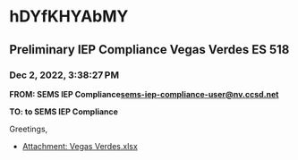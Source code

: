 # hDYfKHYAbMY
## Preliminary IEP Compliance Vegas Verdes ES 518
### Dec 2, 2022, 3:38:27 PM
**FROM: SEMS IEP Compliance<sems-iep-compliance-user@nv.ccsd.net>**

**TO: to SEMS IEP Compliance**


Greetings, 





* [Attachment: Vegas Verdes.xlsx](hDYfKHYAbMY-attachment-1.xlsx)
